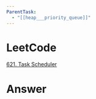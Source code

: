 ```yaml
---
ParentTask:
  - "[[heap___priority_queue]]"
---
```


# LeetCode
[621. Task Scheduler](https://leetcode.com/problems/task-scheduler/)

# Answer
```Cpp
